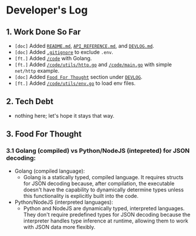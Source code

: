 # Developer's Log

## 1. Work Done So Far
- `[doc]` Added [`README.md`](README.md), [`API_REFERENCE.md`](API_REFERENCE.md), and [`DEVLOG.md`](DEVLOG.md).
- `[doc]` Added [`.gitignore`](.gitignore) to exclude `.env`.
- `[ft.]` Added [`/code`](code/) with Golang.
- `[ft.]` Added [`/code/utils/http.go`](/code/utils/http.go) and [`/code/main.go`](code/main.go) with simple `net/http` example.
- `[doc]` Added [`Food For Thought`](DEVLOG.md#3-food-for-thought) section under [`DEVLOG`](DEVLOG.md).
- `[ft.]` Added [`/code/utils/env.go`](/code/utils/env.go) to load env files.

## 2. Tech Debt
- nothing here; let's hope it stays that way.

## 3. Food For Thought
### 3.1 Golang (compiled) vs Python/NodeJS (intepreted) for JSON decoding:
- Golang (compiled language):
    - Golang is a statically typed, compiled language. It requires structs for JSON decoding because, after compilation, the executable doesn't have the capability to dynamically determine types unless this functionality is explicitly built into the code.
- Python/NodeJS (interpreted languages):
    - Python and NodeJS are dynamically typed, interpreted languages. They don't require predefined types for JSON decoding because the interpreter handles type inference at runtime, allowing them to work with JSON data more flexibly.